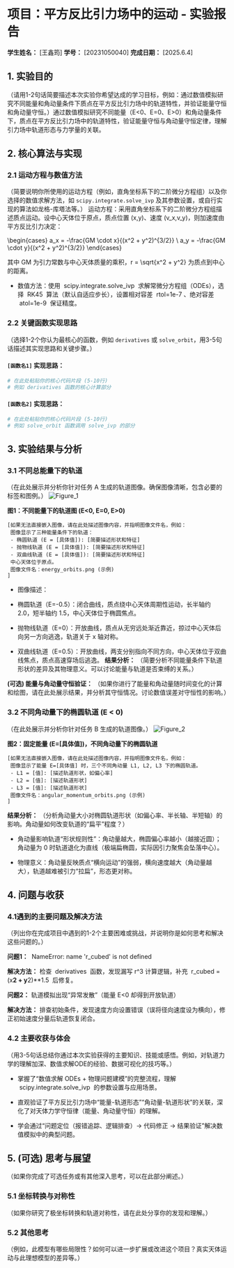 # 项目：平方反比引力场中的运动 - 实验报告

**学生姓名：** [王鑫筠]
**学号：** [20231050040]
**完成日期：** [2025.6.4]

## 1. 实验目的

（请用1-2句话简要描述本次实验你希望达成的学习目标，例如：通过数值模拟研究不同能量和角动量条件下质点在平方反比引力场中的轨道特性，并验证能量守恒和角动量守恒。）通过数值模拟研究不同能量（E<0、E=0、E>0）和角动量条件下，质点在平方反比引力场中的轨道特性，验证能量守恒与角动量守恒定律，理解引力场中轨道形态与力学量的关联。

## 2. 核心算法与实现

### 2.1 运动方程与数值方法
（简要说明你所使用的运动方程（例如，直角坐标系下的二阶微分方程组）以及你选择的数值求解方法，如 `scipy.integrate.solve_ivp` 及其参数设置，或自行实现的算法如龙格-库塔法等。）
运动方程：采用直角坐标系下的二阶微分方程组描述质点运动。设中心天体位于原点，质点位置 (x,y)、速度 (v_x,v_y)，则加速度由平方反比引力决定：

\begin{cases} 
a_x = -\frac{GM \cdot x}{(x^2 + y^2)^{3/2}} \\ 
a_y = -\frac{GM \cdot y}{(x^2 + y^2)^{3/2}} 
\end{cases}

其中 GM 为引力常数与中心天体质量的乘积，r = \sqrt{x^2 + y^2} 为质点到中心的距离。

- 数值方法：使用  scipy.integrate.solve_ivp  求解常微分方程组（ODEs），选择  RK45  算法（默认自适应步长），设置相对容差  rtol=1e-7 、绝对容差  atol=1e-9  保证精度。


### 2.2 关键函数实现思路
（选择1-2个你认为最核心的函数，例如 `derivatives` 或 `solve_orbit`，用3-5句话描述其实现思路和关键步骤。）

#### `[函数名1]` 实现思路：

```python
# 在此处粘贴你的核心代码片段 (5-10行)
# 例如 derivatives 函数的核心计算部分
```

#### `[函数名2]` 实现思路：

```python
# 在此处粘贴你的核心代码片段 (5-10行)
# 例如 solve_orbit 函数调用 solve_ivp 的部分
```

## 3. 实验结果与分析

### 3.1 不同总能量下的轨道

（在此处展示并分析你针对任务 A 生成的轨道图像。确保图像清晰，包含必要的标签和图例。）
![Figure_1](https://github.com/user-attachments/assets/59eb4d2a-28c3-4c7f-b8dd-840a4581cbbb)

**图1：不同能量下的轨道图 (E<0, E=0, E>0)**

```
[如果无法直接嵌入图像，请在此处描述图像内容，并指明图像文件名，例如：
 图像显示了三种能量条件下的轨道：
 - 椭圆轨道 (E = [具体值]): [简要描述形状和特征]
 - 抛物线轨道 (E = [具体值]): [简要描述形状和特征]
 - 双曲线轨道 (E = [具体值]): [简要描述形状和特征]
 中心天体位于原点。
 图像文件名：energy_orbits.png (示例)
]
```
- 图像描述：

- 椭圆轨道（E=-0.5）：闭合曲线，质点绕中心天体周期性运动，长半轴约 2.0，短半轴约 1.5，中心天体位于椭圆焦点。

- 抛物线轨道（E=0）：开放曲线，质点从无穷远处渐近靠近，掠过中心天体后向另一方向逃逸，轨道关于 x 轴对称。

- 双曲线轨道（E=0.5）：开放曲线，两支分别指向不同方向，中心天体位于双曲线焦点，质点高速穿场后逃逸。
**结果分析：**
（简要分析不同能量条件下轨道形状的差异及其物理意义。可以讨论能量与轨道是否束缚的关系。）

**(可选) 能量与角动量守恒验证：**
（如果你进行了能量和角动量随时间变化的计算和绘图，请在此处展示结果，并分析其守恒情况。讨论数值误差对守恒性的影响。）

### 3.2 不同角动量下的椭圆轨道 (E < 0)

（在此处展示并分析你针对任务 B 生成的轨道图像。）
![Figure_2](https://github.com/user-attachments/assets/3001888d-d765-4b9b-b9a6-75727ddccf50)

**图2：固定能量 (E=[具体值])，不同角动量下的椭圆轨道**

```
[如果无法直接嵌入图像，请在此处描述图像内容，并指明图像文件名，例如：
 图像显示了能量 E=[具体值] 时，三个不同角动量 L1, L2, L3 下的椭圆轨道。
 - L1 = [值]: [描述轨道形状，如偏心率]
 - L2 = [值]: [描述轨道形状]
 - L3 = [值]: [描述轨道形状]
 图像文件名：angular_momentum_orbits.png (示例)
]
```

**结果分析：**
（分析角动量大小对椭圆轨道形状（如偏心率、半长轴、半短轴）的影响。角动量如何改变轨道的“扁平”程度？）
- 角动量影响轨道“形状规则性”：角动量越大，椭圆偏心率越小（越接近圆）；角动量为 0 时轨道退化为直线（极端扁椭圆，实际因引力聚焦会坠落中心）。

- 物理意义：角动量反映质点“横向运动”的强弱，横向速度越大（角动量越大），轨道越难被引力“拉扁”，形态更对称。
## 4. 问题与收获

### 4.1遇到的主要问题及解决方法
（列出你在完成项目中遇到的1-2个主要困难或挑战，并说明你是如何思考和解决这些问题的。）

**问题1：**  NameError: name 'r_cubed' is not defined 

**解决方法：** 检查  derivatives  函数，发现漏写 r^3 计算逻辑，补充  r_cubed = (x**2 + y**2)**1.5  后修复。

**问题2：** 轨道模拟出现“异常发散”（能量 E<0 却得到开放轨道）

**解决方法：** 排查初始条件，发现速度方向设置错误（误将径向速度设为横向），修正初始速度分量后轨道恢复闭合。

### 4.2 主要收获与体会
（用3-5句话总结你通过本次实验获得的主要知识、技能或感悟。例如，对轨道力学的理解加深、数值求解ODE的经验、数据可视化的技巧等。）
- 掌握了“数值求解 ODEs + 物理问题建模”的完整流程，理解  scipy.integrate.solve_ivp  的参数设置与应用场景。

- 直观验证了平方反比引力场中“能量-轨道形态”“角动量-轨道形状”的关联，深化了对天体力学守恒律（能量、角动量守恒）的理解。

- 学会通过“问题定位（报错追踪、逻辑排查）→ 代码修正 → 结果验证”解决数值模拟中的典型问题。
## 5. (可选) 思考与展望

（如果你完成了可选任务或有其他深入思考，可以在此部分阐述。）

### 5.1 坐标转换与对称性
（如果你研究了极坐标转换和轨道对称性，请在此处分享你的发现和理解。）

### 5.2 其他思考
（例如，此模型有哪些局限性？如何可以进一步扩展或改进这个项目？真实天体运动与此理想模型的差异等。）

